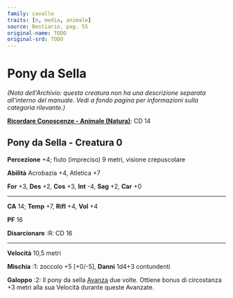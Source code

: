 ```yaml
---
family: cavallo
traits: [n, media, animale]
source: Bestiario, pag. 55
original-name: TODO
original-srd: TODO
---
```


# Pony da Sella

_(Nota dell'Archivio: questa creatura non ha una descrizione separata
all'interno del manuale. Vedi a fondo pagina per informazioni sulla categoria
rilevante.)_

**[Ricordare Conoscenze - Animale (Natura)](/azioni/abilita/ricordare-conoscenze)**:
CD 14

## Pony da Sella - Creatura 0

**Percezione** +4; fiuto (impreciso) 9 metri, visione crepuscolare

**Abilità** Acrobazia +4, Atletica +7

**For** +3, **Des** +2, **Cos** +3, **Int** -4, **Sag** +2, **Car** +0

---

**CA** 14; **Temp** +7, **Rifl** +4, **Vol** +4

**PF** 16

**Disarcionare** :R: CD 16

---

**Velocità** 10,5 metri

**Mischia** :1: zoccolo +5 \[+0/-5], **Danni** 1d4+3 contundenti

**Galoppo** :2: Il pony da sella [Avanza](/azioni/avanzare) due volte. Ottiene
bonus di circostanza +3 metri alla sua Velocità durante queste Avanzate.

